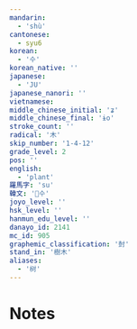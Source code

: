```yaml
---
mandarin:
  - 'shù'
cantonese:
  - syu6
korean:
  - '수'
korean_native: ''
japanese:
  - 'JU'
japanese_nanori: ''
vietnamese:
middle_chinese_initial: 'ʑ'
middle_chinese_final: 'ɨo'
stroke_count: ''
radical: '木'
skip_number: '1-4-12'
grade_level: 2
pos: ''
english:
  - 'plant'
羅馬字: 'su'
韓文: '수'
joyo_level: ''
hsk_level: ''
hanmun_edu_level: ''
danayo_id: 2141
mc_id: 905
graphemic_classification: '尌'
stand_in: '樹木'
aliases:
  - '树'
---
```


# Notes

